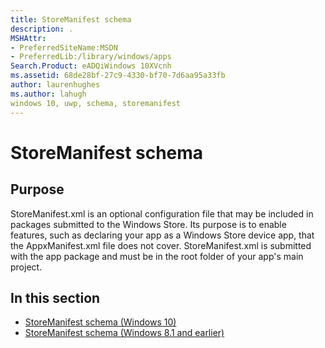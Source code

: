 ```yaml
---
title: StoreManifest schema
description: .
MSHAttr:
- PreferredSiteName:MSDN
- PreferredLib:/library/windows/apps
Search.Product: eADQiWindows 10XVcnh
ms.assetid: 68de28bf-27c9-4330-bf70-7d6aa95a33fb
author: laurenhughes
ms.author: lahugh
windows 10, uwp, schema, storemanifest
---
```


# StoreManifest schema


## Purpose


StoreManifest.xml is an optional configuration file that may be included in packages submitted to the Windows Store. Its purpose is to enable features, such as declaring your app as a Windows Store device app, that the AppxManifest.xml file does not cover. StoreManifest.xml is submitted with the app package and must be in the root folder of your app's main project.

## In this section


-   [StoreManifest schema (Windows 10)](storemanifestschema2015/schema-root.md)
-   [StoreManifest schema (Windows 8.1 and earlier)](storemanifestschema2010/schema-root.md)

 

 




